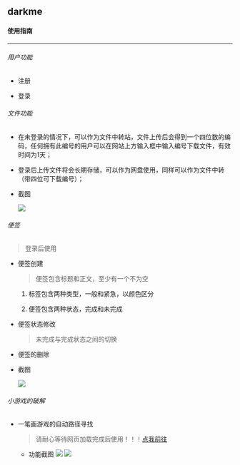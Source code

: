 ## darkme

#### 使用指南

---

###### 用户功能

- 注册

- 登录

###### 文件功能

- 在未登录的情况下，可以作为文件中转站，文件上传后会得到一个四位数的编码，任何拥有此编号的用户可以在网站上方输入框中输入编号下载文件，有效时间为1天；

- 登录后上传文件将会长期存储，可以作为网盘使用，同样可以作为文件中转（带四位可下载编号）；

- 截图


  ![](https://ws2.sinaimg.cn/large/006tNbRwgy1fyfsf7hq93j32010u0n6u.jpg)

###### 便签

> 登录后使用

- 便签创建

  >  便签包含标题和正文，至少有一个不为空

  1. 标签包含两种类型，一般和紧急，以颜色区分

  2. 便签包含两种状态，完成和未完成

- 便签状态修改

  > 未完成与完成状态之间的切换

- 便签的删除

- 截图

  ![](https://ws2.sinaimg.cn/large/006tNbRwgy1fyfsfvg8dtj32010u0wno.jpg)



###### 小游戏的破解

- 一笔画游戏的自动路径寻找

  > 请耐心等待网页加载完成后使用！！！[点我前往](htttps://darkme.cn/stroke)

  - 功能截图
    ![](https://ws2.sinaimg.cn/large/006tNbRwgy1fygs7b0vq8j31g20u0753.jpg)
    ![](https://ws3.sinaimg.cn/large/006tNbRwgy1fyfsdv7c2vj31fa0u0gmk.jpg)



